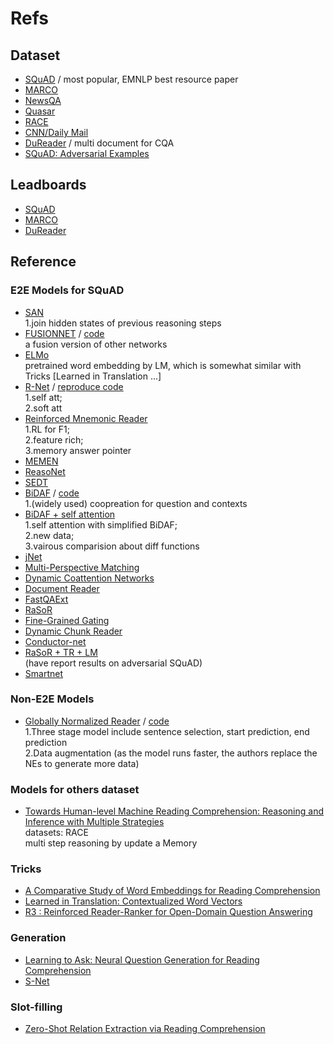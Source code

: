 # Refs

## Dataset
- [SQuAD](https://rajpurkar.github.io/SQuAD-explorer/) / most popular, EMNLP best resource paper
- [MARCO](http://www.msmarco.org/)
- [NewsQA](https://datasets.maluuba.com/NewsQA)
- [Quasar](https://github.com/bdhingra/quasar)
- [RACE](http://www.cs.cmu.edu/~glai1/data/race/)
- [CNN/Daily Mail](https://github.com/deepmind/rc-data/)
- [DuReader](https://arxiv.org/pdf/1711.05073.pdf) / multi document for CQA
- [SQuAD: Adversarial Examples](https://arxiv.org/pdf/1707.07328.pdf)

## Leadboards
- [SQuAD](https://rajpurkar.github.io/SQuAD-explorer/)
- [MARCO](http://www.msmarco.org/leaders.aspx)
- [DuReader](http://ai.baidu.com/broad/leaderboard?dataset=dureader)

## Reference

### E2E Models for SQuAD
- [SAN](https://arxiv.org/pdf/1712.03556.pdf)  
1.join hidden states of previous reasoning steps
- [FUSIONNET](https://arxiv.org/pdf/1711.07341.pdf) / [code](https://github.com/momohuang/FusionNet-NLI)  
a fusion version of other networks
- [ELMo](https://openreview.net/pdf?id=S1p31z-Ab)  
pretrained word embedding by LM, which is somewhat similar with Tricks [Learned in Translation ...]
- [R-Net](https://www.microsoft.com/en-us/research/wp-content/uploads/2017/05/r-net.pdf) / [reproduce code](https://github.com/HKUST-KnowComp/R-Net)  
1.self att;  
2.soft att
- [Reinforced Mnemonic Reader](https://arxiv.org/abs/1705.02798)  
1.RL for F1;  
2.feature rich;  
3.memory answer pointer  
- [MEMEN](https://arxiv.org/abs/1707.09098)
- [ReasoNet](https://arxiv.org/abs/1609.05284)
- [SEDT](https://arxiv.org/abs/1703.00572)
- [BiDAF](https://arxiv.org/abs/1611.01603) / [code](https://github.com/allenai/bi-att-flow)  
1.(widely used) coopreation for question and contexts
- [BiDAF + self attention](https://arxiv.org/pdf/1710.10723.pdf)  
1.self attention with simplified BiDAF;  
2.new data;  
3.vairous comparision about diff functions
- [jNet](https://arxiv.org/abs/1703.04617)
- [Multi-Perspective Matching](https://arxiv.org/abs/1612.04211)
- [Dynamic Coattention Networks](https://arxiv.org/abs/1611.01604)
- [Document Reader](https://arxiv.org/abs/1704.00051)
- [FastQAExt](https://arxiv.org/abs/1703.04816)
- [RaSoR](https://arxiv.org/abs/1611.01436)
- [Fine-Grained Gating](https://arxiv.org/abs/1611.01724)
- [Dynamic Chunk Reader](https://arxiv.org/abs/1610.09996)
- [Conductor-net](https://arxiv.org/pdf/1710.10504.pdf)
- [RaSoR + TR + LM](https://arxiv.org/pdf/1710.10504.pdf)  
(have report results on adversarial SQuAD)
- [Smartnet](https://arxiv.org/pdf/1710.02772.pdf)

### Non-E2E Models
- [Globally Normalized Reader](http://aclweb.org/anthology/D17-1111) / [code](https://github.com/baidu-research/GloballyNormalizedReader)  
1.Three stage model include sentence selection, start prediction, end prediction  
2.Data augmentation (as the model runs faster, the authors replace the NEs to generate more data)


### Models for others dataset
- [Towards Human-level Machine Reading Comprehension: Reasoning and Inference with Multiple Strategies](https://arxiv.org/pdf/1711.04964.pdf)  
datasets: RACE  
multi step reasoning by update a Memory

### Tricks
- [A Comparative Study of Word Embeddings for Reading Comprehension](https://arxiv.org/pdf/1703.00993.pdf)
- [Learned in Translation: Contextualized Word Vectors](https://einstein.ai/static/images/layouts/research/cove/McCann2017LearnedIT.pdf)
- [R3 : Reinforced Reader-Ranker for Open-Domain Question Answering](https://arxiv.org/pdf/1709.00023.pdf)

### Generation
- [Learning to Ask: Neural Question Generation for Reading Comprehension](http://aclweb.org/anthology/P/P17/P17-1123.pdf)
- [S-Net](https://arxiv.org/pdf/1706.04815.pdf)

### Slot-filling
- [Zero-Shot Relation Extraction via Reading Comprehension](https://arxiv.org/pdf/1706.04115.pdf)
